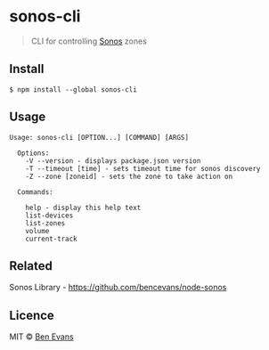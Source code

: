 # sonos-cli

> CLI for controlling [Sonos](http://www.sonos.com/) zones

## Install

    $ npm install --global sonos-cli

## Usage

```
Usage: sonos-cli [OPTION...] [COMMAND] [ARGS]

  Options:
    -V --version - displays package.json version
    -T --timeout [time] - sets timeout time for sonos discovery
    -Z --zone [zoneid] - sets the zone to take action on

  Commands:

    help - display this help text
    list-devices
    list-zones
    volume
    current-track
```

## Related

Sonos Library - https://github.com/bencevans/node-sonos
    
## Licence

MIT © [Ben Evans](http://bensbit.co.uk)
